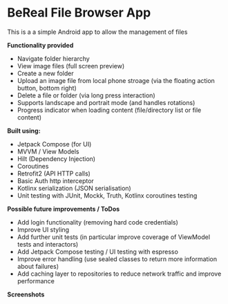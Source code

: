 # BeReal File Browser App

This is a a simple Android app to allow the management of files 

**Functionality provided**

- Navigate folder hierarchy
- View image files (full screen preview)
- Create a new folder
- Upload an image file from local phone stroage (via the floating action button, bottom right)
- Delete a file or folder (via long press interaction)
- Supports landscape and portrait mode (and handles rotations)
- Progress indicator when loading content (file/directory list or file content)

**Built using:**

- Jetpack Compose (for UI) 
- MVVM / View Models
- Hilt (Dependency Injection)
- Coroutines
- Retrofit2 (API HTTP calls)
- Basic Auth http interceptor 
- Kotlinx serialization (JSON serialisation)
- Unit testing with JUnit, Mockk, Truth, Kotlinx coroutines testing

**Possible future improvements / ToDos**

- Add login functionality (removing hard code credentials)
- Improve UI styling 
- Add further unit tests (in particular improve coverage of ViewModel tests and interactors)
- Add Jetpack Compose testing / UI testing with espresso
- Improve error handling (use sealed classes to return more information about failures)
- Add caching layer to repositories to reduce network traffic and improve performance

**Screenshots**

